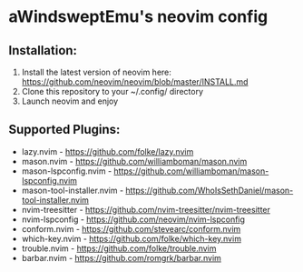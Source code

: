 # aWindsweptEmu's neovim config

## Installation: 
1. Install the latest version of neovim here: https://github.com/neovim/neovim/blob/master/INSTALL.md
2. Clone this repository to your ~/.config/ directory
3. Launch neovim and enjoy

## Supported Plugins:
* lazy.nvim - https://github.com/folke/lazy.nvim
* mason.nvim - https://github.com/williamboman/mason.nvim
* mason-lspconfig.nvim - https://github.com/williamboman/mason-lspconfig.nvim
* mason-tool-installer.nvim - https://github.com/WhoIsSethDaniel/mason-tool-installer.nvim
* nvim-treesitter - https://github.com/nvim-treesitter/nvim-treesitter
* nvim-lspconfig - https://github.com/neovim/nvim-lspconfig
* conform.nvim - https://github.com/stevearc/conform.nvim
* which-key.nvim - https://github.com/folke/which-key.nvim
* trouble.nvim - https://github.com/folke/trouble.nvim
* barbar.nvim - https://github.com/romgrk/barbar.nvim
